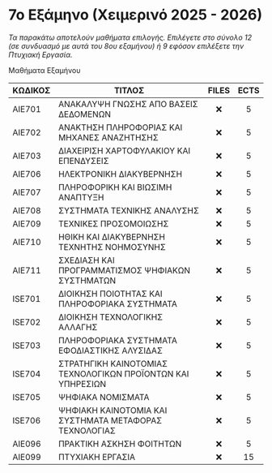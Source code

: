 # 7ο Εξάμηνο (Χειμερινό 2025 - 2026)

_Τα παρακάτω αποτελούν μαθήματα επιλογής. Επιλέγετε στο σύνολο 12 (σε συνδυασμό με αυτά του 8ου εξαμήνου) ή 9 εφόσον επιλέξετε την Πτυχιακή Εργασία._

Μαθήματα Εξαμήνου

| ΚΩΔΙΚΟΣ | ΤΙΤΛΟΣ                                                      | FILES | ECTS |
| ------- | ----------------------------------------------------------- | :---: | :--: |
| AIE701  | ΑΝΑΚΑΛΥΨΗ ΓΝΩΣΗΣ ΑΠΟ ΒΑΣΕΙΣ ΔΕΔΟΜΕΝΩΝ                       |  ❌   |  5   |
| AIE702  | ΑΝΑΚΤΗΣΗ ΠΛΗΡΟΦΟΡΙΑΣ ΚΑΙ ΜΗΧΑΝΕΣ ΑΝΑΖΗΤΗΣΗΣ                 |  ❌   |  5   |
| AIE703  | ΔΙΑΧΕΙΡΙΣΗ ΧΑΡΤΟΦΥΛΑΚΙΟΥ ΚΑΙ ΕΠΕΝΔΥΣΕΙΣ                     |  ❌   |  5   |
| AIE706  | ΗΛΕΚΤΡΟΝΙΚΗ ΔΙΑΚΥΒΕΡΝΗΣΗ                                    |  ❌   |  5   |
| AIE707  | ΠΛΗΡΟΦΟΡΙΚΗ ΚΑΙ ΒΙΩΣΙΜΗ ΑΝΑΠΤΥΞΗ                            |  ❌   |  5   |
| AIE708  | ΣΥΣΤΗΜΑΤΑ ΤΕΧΝΙΚΗΣ ΑΝΑΛΥΣΗΣ                                 |  ❌   |  5   |
| AIE709  | ΤΕΧΝΙΚΕΣ ΠΡΟΣΟΜΟΙΩΣΗΣ                                       |  ❌   |  5   |
| AIE710  | ΗΘΙΚΗ ΚΑΙ ΔΙΑΚΥΒΕΡΝΗΣΗ ΤΕΧΝΗΤΗΣ ΝΟΗΜΟΣΥΝΗΣ                  |  ❌   |  5   |
| AIE711  | ΣΧΕΔΙΑΣΗ ΚΑΙ ΠΡΟΓΡΑΜΜΑΤΙΣΜΟΣ ΨΗΦΙΑΚΩΝ ΣΥΣΤΗΜΑΤΩΝ            |  ❌   |  5   |
| ISE701  | ΔΙΟΙΚΗΣΗ ΠΟΙΟΤΗΤΑΣ ΚΑΙ ΠΛΗΡΟΦΟΡΙΑΚΑ ΣΥΣΤΗΜΑΤΑ               |  ❌   |  5   |
| ISE702  | ΔΙΟΙΚΗΣΗ ΤΕΧΝΟΛΟΓΙΚΗΣ ΑΛΛΑΓΗΣ                               |  ❌   |  5   |
| ISE703  | ΠΛΗΡΟΦΟΡΙΑΚΑ ΣΥΣΤΗΜΑΤΑ ΕΦΟΔΙΑΣΤΙΚΗΣ ΑΛΥΣΙΔΑΣ                |  ❌   |  5   |
| ISE704  | ΣΤΡΑΤΗΓΙΚΗ ΚΑΙΝΟΤΟΜΙΑΣ ΤΕΧΝΟΛΟΓΙΚΩΝ ΠΡΟΪΟΝΤΩΝ ΚΑΙ ΥΠΗΡΕΣΙΩΝ |  ❌   |  5   |
| ISE705  | ΨΗΦΙΑΚΑ ΝΟΜΙΣΜΑΤΑ                                           |  ❌   |  5   |
| ISE706  | ΨΗΦΙΑΚΗ ΚΑΙΝΟΤΟΜΙΑ ΚΑΙ ΣΥΣΤΗΜΑΤΑ ΜΕΤΑΦΟΡΑΣ ΤΕΧΝΟΛΟΓΙΑΣ      |  ❌   |  5   |
| AIE096  | ΠΡΑΚΤΙΚΗ ΑΣΚΗΣΗ ΦΟΙΤΗΤΩΝ                                    |  ❌   |  5   |
| AIE099  | ΠΤΥΧΙΑΚΗ ΕΡΓΑΣΙΑ                                            |  ❌   |  15  |
